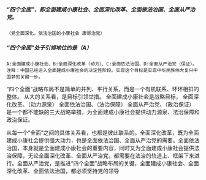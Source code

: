 ##### “四个全面”，即全面建成小康社会、全面深化改革、全面依法治国、全面从严治党。
    （党全面深化，依法治国的小康社会 康哥治党）

##### “四个全面”处于引领地位的是（A）
    A:全面建成小康社会、B:全面深化改革（动力）、C:全面依法治国、D:全面从严治党（保证）。
    注释：中国已经进入全面建成小康社会的决定性阶段。实现这个目标是实现中华民族伟大复兴中国梦的关键一步。

“四个全面”战略布局不是简单的并列、平行关系，而是一个有机联系、环环相扣的整体。
从大的关系看，是目标引领举措。
全面建成小康社会是战略目标，
全面深化改革、（动力源泉）
全面依法治国、（法治保障）
全面从严治党、（政治保证）
是一个都不能缺的三大战略举措，为全面建成小康社会提供动力源泉、法治保障和政治保证。

从每一个“全面”之间的具体关系看，也都是彼此联系的。全面深化改革，既为全面建成小康社会提供强大动力，也是全面依法治国、全面从严治党的需要。全面依法治国，本身就是全面建成小康社会的重要内容，同时又为全面建成小康社会提供法治保障，无论全面深化改革、全面从严治党，都需要在法治的轨道上、框架下来进行。全面从严治党，是推进“四个全面”战略布局的关键，全面建成小康社会、全面深化改革、全面依法治国，都必须坚持党的领导